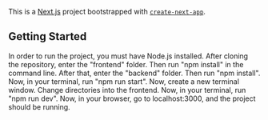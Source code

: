 This is a [Next.js](https://nextjs.org/) project bootstrapped with [`create-next-app`](https://github.com/vercel/next.js/tree/canary/packages/create-next-app).

## Getting Started

In order to run the project, you must have Node.js installed. After cloning the repository, enter the "frontend" folder. Then run "npm install" in the command line. After that, enter the "backend" folder. Then run "npm install". Now, in your terminal, run "npm run start". Now, create a new terminal window. Change directories into the frontend. Now, in your terminal, run "npm run dev". Now, in your browser, go to localhost:3000, and the project should be running.

